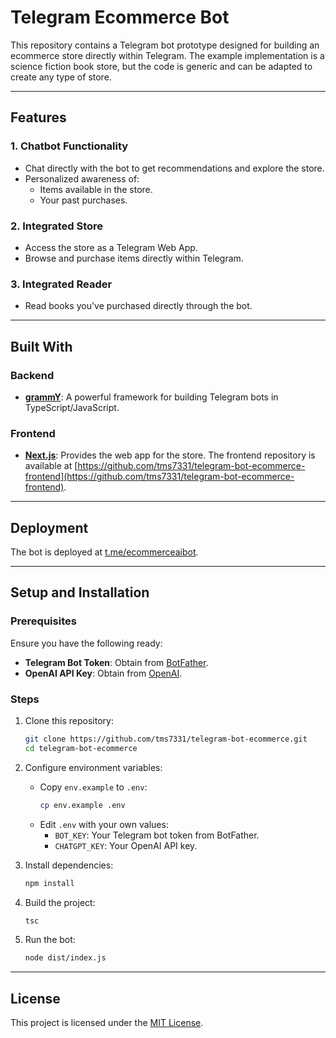 # Telegram Ecommerce Bot

This repository contains a Telegram bot prototype designed for building an ecommerce store directly within Telegram. The example implementation is a science fiction book store, but the code is generic and can be adapted to create any type of store.

---

## Features

### 1. Chatbot Functionality
- Chat directly with the bot to get recommendations and explore the store.
- Personalized awareness of:
  - Items available in the store.
  - Your past purchases.

### 2. Integrated Store
- Access the store as a Telegram Web App.
- Browse and purchase items directly within Telegram.

### 3. Integrated Reader
- Read books you've purchased directly through the bot.

---

## Built With

### Backend
- **[grammY](https://grammy.dev/)**: A powerful framework for building Telegram bots in TypeScript/JavaScript.

### Frontend
- **[Next.js](https://nextjs.org/)**: Provides the web app for the store. The frontend repository is available at [https://github.com/tms7331/telegram-bot-ecommerce-frontend](https://github.com/tms7331/telegram-bot-ecommerce-frontend).

---

## Deployment
The bot is deployed at [t.me/ecommerceaibot](https://t.me/ecommerceaibot).

---

## Setup and Installation

### Prerequisites
Ensure you have the following ready:
- **Telegram Bot Token**: Obtain from [BotFather](https://telegram.me/BotFather).
- **OpenAI API Key**: Obtain from [OpenAI](https://openai.com/api/).

### Steps
1. Clone this repository:
   ```bash
   git clone https://github.com/tms7331/telegram-bot-ecommerce.git
   cd telegram-bot-ecommerce
   ```

2. Configure environment variables:
   - Copy `env.example` to `.env`:
     ```bash
     cp env.example .env
     ```
   - Edit `.env` with your own values:
     - `BOT_KEY`: Your Telegram bot token from BotFather.
     - `CHATGPT_KEY`: Your OpenAI API key.

3. Install dependencies:
   ```bash
   npm install
   ```

4. Build the project:
   ```bash
   tsc
   ```

5. Run the bot:
   ```bash
   node dist/index.js
   ```

---

## License
This project is licensed under the [MIT License](LICENSE).

